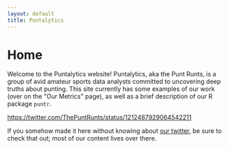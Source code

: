 ```yaml
---
layout: default
title: Puntalytics
---
```

# Home

Welcome to the Puntalytics website! Puntalytics, aka the Punt Runts, is a group of avid amateur sports data analysts committed to uncovering deep truths about punting. This site currently has some examples of our work (over on the "Our Metrics" page), as well as a brief description of our R package `puntr`.
  
https://twitter.com/ThePuntRunts/status/1212487929064542211  
  
If you somehow made it here without knowing about [our twitter](https://twitter.com/ThePuntRunts), be sure to check that out; most of our content lives over there.


